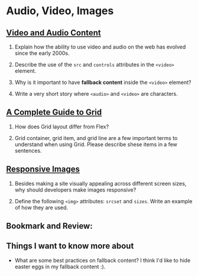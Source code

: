 # Audio, Video, Images


## [Video and Audio Content](https://developer.mozilla.org/en-US/docs/Learn/HTML/Multimedia_and_embedding/Video_and_audio_content)

1. Explain how the ability to use video and audio on the web has evolved since the early 2000s.

2. Describe the use of the `src` and `controls` attributes in the `<video>` element.

3. Why is it important to have **fallback content** inside the `<video>` element?

4. Write a very short story where `<audio>` and `<video>` are characters.


## [A Complete Guide to Grid](https://css-tricks.com/snippets/css/complete-guide-grid/)

1. How does Grid layout differ from Flex?

2. Grid container, grid item, and grid line are a few important terms to understand when using Grid. Please describe shese items in a few sentences.


## [Responsive Images](https://developer.mozilla.org/en-US/docs/Learn/HTML/Multimedia_and_embedding/Responsive_images)

1. Besides making a site visually appealing across different screen sizes, why should developers make images responsive?

2. Define the following `<img>` attributes: `srcset` and `sizes`. Write an example of how they are used.

## Bookmark and Review:

[]()

[]()

## Things I want to know more about

- What are some best practices on fallback content? I think I'd like to hide easter eggs in my fallback content :).

